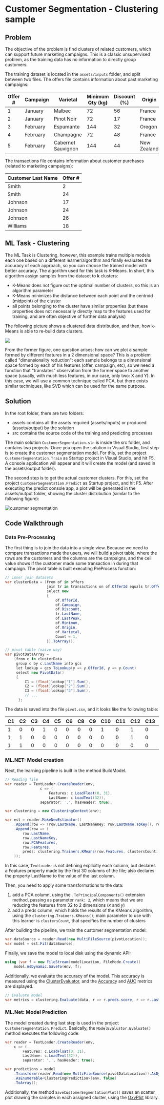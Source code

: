 # Customer Segmentation - Clustering sample

## Problem

The objective of the problem is find clusters of related customers, which can support future marketing campaigns. This is a classic unsupervised problem, as the training data has no information to directly group customers. 

The training dataset is located in the `assets/inputs` folder, and split between two files. The offers file contains information about past marketing campaigns:

|Offer #|Campaign|Varietal|Minimum Qty (kg)|Discount (%)|Origin|Past Peak|
|-------|--------|--------|----------------|------------|------|---------|
|1|January|Malbec|72|56|France|FALSE|
|2|January|Pinot Noir|72|17|France|FALSE|
|3|February|Espumante|144|32|Oregon|TRUE|
|4|February|Champagne|72|48|France|TRUE|
|5|February|Cabernet Sauvignon|144|44|New Zealand|TRUE|

The transactions file contains information about customer purchases (related to marketing campaigns):

|Customer Last Name|Offer #|
|------------------|-------|
|Smith|2|
|Smith|24|
|Johnson|17|
|Johnson|24|
|Johnson|26|
|Williams|18|


## ML Task - Clustering

The ML Task is Clustering, however, this example trains multiple models each one based on a different learner/algorithm and finally evaluates the accuracy of each approach, so you can choose the trained model with better accuracy.
The algorithm used for this task is K-Means. In short, this algorithm assign samples from the dataset to **k** clusters:
* K-Means does not figure out the optimal number of clusters, so this is an algorithm parameter
* K-Means minimizes the distance between each point and the centroid (midpoint) of the cluster
* all points belonging to the cluster have similar properties (but these properties does not necessarily directly map to the features used for training, and are often objective of further data analysis)

The following picture shows a clustered data distribution, and then, how k-Means is able to re-build data clusters.

![](./docs/k-means.png)

From the former figure, one question arises: how can we plot a sample formed by different features in a 2 dimensional space? This is a problem called "dimensionality reduction": each sample belongs to a dimensional space formed by each of his features (offer, campaign, etc), so we need a function that "translates" observation from the former space to another space (usually, with much less features, in our case, only two: X and Y). In this case, we will use a common technique called PCA, but there exists similar techniques, like SVD which can be used for the same purpose.

## Solution
In the root folder, there are two folders: 
* assets contains all the assets required (assets/inputs) or produced (assets/output) by the solution
* src contains the source code of the training and predicting processes

The  main solution `CustomerSegmentation.sln` is inside the src folder, and contains two projects. Once you open the solution in Visual Studio, first step is to create the customer segmentation model. For this, set the project `CustomerSegmentation.Train` as Startup project in Visual Studio, and hit F5. A console application will appear and it will create the model (and saved in the assets/output folder).

The second step is to get the actual customer clusters. For this, set the project `CustomerSegmentation.Predict` as Startup project, and hit F5. After executing the predict console app, a plot will be generated in the assets/output folder, showing the cluster distribution (similar to the following figure):

![customer segmentation](./assets/outputs/customerSegmentation.svg)

## Code Walkthrough

### Data Pre-Processing
The first thing is to join the data into a single view. Because we need to compare transactions made the users, we will build a pivot table, where the rows are the customers and the columns are the campaigns, and the cell value shows if the customer made some transaction in during that campaign.
The pivot table is built executing PreProcess function:
```csharp
// inner join datasets
var clusterData = (from of in offers
                   join tr in transactions on of.OfferId equals tr.OfferId
                   select new
                   {
                       of.OfferId,
                       of.Campaign,
                       of.Discount,
                       tr.LastName,
                       of.LastPeak,
                       of.Minimum,
                       of.Origin,
                       of.Varietal,
                       Count = 1,
                   }).ToArray();

// pivot table (naive way)
var pivotDataArray =
    (from c in clusterData
     group c by c.LastName into gcs
     let lookup = gcs.ToLookup(y => y.OfferId, y => y.Count)
     select new PivotData()
     {
         C1 = (float)lookup["1"].Sum(),
         C2 = (float)lookup["2"].Sum(),
         C3 = (float)lookup["3"].Sum(),
         // ...
      };
```

The data is saved into the file `pivot.csv`, and it looks like the following table:

|C1|C2|C3|C4|C5|C6|C8|C9|C10|C11|C12|C13|C14|C15|C16|C17|C18|C19|C20|C21|C22|C23|C24|C25|C26|C27|C28|C29|C30|C31|C32|LastName|
|--|--|--|--|--|--|--|--|---|---|---|---|---|---|---|---|---|---|---|---|---|---|---|---|---|---|---|---|---|---|---|--------|
|1|0|0|1|0|0|0|0|1|0|1|0|0|1|0|0|0|0|0|0|0|0|0|0|0|1|0|0|0|0|0|0|Thomas|
|1|1|0|0|0|0|0|0|0|0|1|0|0|0|1|0|0|0|0|0|0|1|0|0|0|0|0|0|0|0|0|0|Jackson|
|1|1|0|0|0|0|0|0|0|0|0|0|0|0|0|0|0|0|0|0|0|0|0|0|0|0|0|0|0|0|0|0|Mitchell|


### ML.NET: Model creation
Next, the learning pipeline is built in the method BuildModel.
```csharp
// Reading file
var reader = TextLoader.CreateReader(env,
                c => (
                    Features: c.LoadFloat(0, 31),
                    LastName: c.LoadText(32)),
                separator: ',', hasHeader: true);

var clustering = new ClusteringContext(env);

var est = reader.MakeNewEstimator()
    .Append(row => (row.LastName, LastNameKey: row.LastName.ToKey(), row.Features, PCAFeatures: row.Features.ToPrincipalComponents(rank: 2, (p) => p.Seed = 42)))
    .Append(row => (
        row.LastName, 
        row.LastNameKey, 
        row.PCAFeatures, 
        row.Features,
        preds: clustering.Trainers.KMeans(row.Features, clustersCount: kClusters)
    ));
```
In this case, `TextLoader` is not defining explicitly each column, but declares a Features property made by the first 30 columns of the file; also declares the property LastName to the value of the last column.

Then, you need to apply some transformations to the data:
1) add a PCA column, using the `.ToPrincipalComponents()` extension method, passing as parameter `rank: 2`, which means that we are reducing the features from 32 to 2 dimensions (*x* and *y*)
2) add a preds column, which holds the results of the KMeans algorithm, using the `clustering.Trainers.KMeans()`; main parameter to use with this learner is `clustersCount`, that specifies the number of clusters

After building the pipeline, we train the customer segmentation model:
```csharp
var dataSource = reader.Read(new MultiFileSource(pivotLocation));
var model = est.Fit(dataSource);
```

Finally, we save the model to local disk using the dynamic API:
```csharp
using (var f = new FileStream(modelLocation, FileMode.Create))
    model.AsDynamic.SaveTo(env, f);
```

Additionally, we evaluate the accuracy of the model. This accuracy is measured using the [ClusterEvaluator](#), and the [Accuracy](https://en.wikipedia.org/wiki/Confusion_matrix) and [AUC](https://loneharoon.wordpress.com/2016/08/17/area-under-the-curve-auc-a-performance-metric/) metrics are displayed.

```csharp
// Evaluate model
var metrics = clustering.Evaluate(data, r => r.preds.score, r => r.LastNameKey, r => r.Features);
```

### ML.Net: Model Prediction

The model created during last step is used in the project `CustomerSegmentation.Predict`. Basically, the `ModelEvaluator.Evaluate()` method executes the following code:
```csharp
var reader = TextLoader.CreateReader(env,
    c => (
        Features: c.LoadFloat(0, 31),
        LastName: c.LoadText(32)),
        separator: ',', hasHeader: true);

var predictions = model
    .Transform(reader.Read(new MultiFileSource(pivotDataLocation)).AsDynamic)
    .AsEnumerable<ClusteringPrediction>(env, false)
    .ToArray();
```

Additionally, the method `SaveCustomerSegmentationPlot()` saves an scatter plot drawing the samples in each assigned cluster, using the [OxyPlot](http://www.oxyplot.org/) library.

